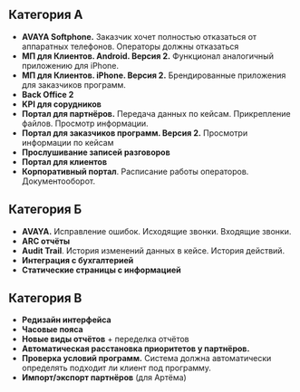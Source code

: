 ## Категория А
* **AVAYA Softphone.** Заказчик хочет полностью отказаться от аппаратных телефонов. Операторы должны отказаться 
* **МП для Клиентов. Android. Версия 2.** Функционал аналогичный приложению для iPhone.
* **МП для Клиентов. iPhone. Версия 2.** Брендированные приложения для заказчиков программ.
* **Back Office 2**
* **KPI для сорудников**
* **Портал для партнёров.** Передача данных по кейсам. Прикрепление файлов. Просмотр информации.
* **Портал для заказчиков программ. Версия 2.** Просмотри информации по кейсам
* **Прослушивание записей разговоров**
* **Портал для клиентов**
* **Корпоративный портал**. Расписание работы операторов. Документооборот.

## Категория Б
* **AVAYA.** Исправление ошибок. Исходящие звонки. Входящие звонки.
* **ARC отчёты**
* **Audit Trail**. История изменений данных в кейсе. История действий.
* **Интеграция с бухгалтерией**
* **Статические страницы с информацией**

## Категория В
* **Редизайн интерфейса**
* **Часовые пояса**
* **Новые виды отчётов** + переделка отчётов
* **Автоматическая расстановка приоритетов у партнёров.** 
* **Проверка условий программ.** Система должна автоматически определять подходит ли клиент под программу.
* **Импорт/экспорт партнёров** (для Артёма) 


